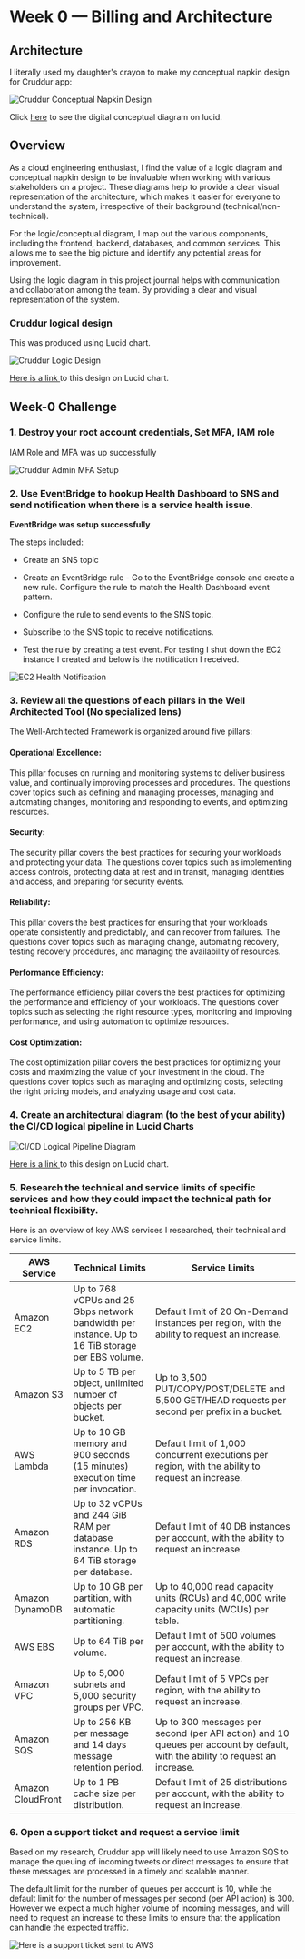 # Week 0 — Billing and Architecture

## Architecture

I literally used my daughter's crayon to make my conceptual napkin design for Cruddur app:

![Cruddur Conceptual Napkin Design](../_docs/assets/week0/nakpin_cruddur.jpg)

Click [here](https://lucid.app/lucidchart/5d65d5d7-b7ed-479e-ac3e-f44ac13a232e/edit?viewport_loc=-104%2C-1027%2C3811%2C2334%2C0_0&invitationId=inv_36150863-8a4a-459e-9f4f-609d6650db02) to see the digital conceptual diagram on lucid.

## Overview

As a cloud engineering enthusiast, I find the value of a logic diagram and conceptual napkin design to be invaluable when working with various stakeholders on a project. These diagrams help to provide a clear visual representation of the architecture, which makes it easier for everyone to understand the system, irrespective of their background (technical/non-technical).

For the logic/conceptual diagram, I map out the various components, including the frontend, backend, databases, and common services. This allows me to see the big picture and identify any potential areas for improvement.

Using the logic diagram in this project journal helps with communication and collaboration among the team. By providing a clear and visual representation of the system.

### Cruddur logical design

This was produced using Lucid chart.

![Cruddur Logic Design](../_docs/assets/week0/logic_design.jpeg)

[Here is a link ](https://lucid.app/lucidchart/5d65d5d7-b7ed-479e-ac3e-f44ac13a232e/edit?viewport_loc=-2554%2C-956%2C5467%2C3348%2Cz_TwYiyfCX7p&invitationId=inv_36150863-8a4a-459e-9f4f-609d6650db02) to this design on Lucid chart.

## Week-0 Challenge

### 1. Destroy your root account credentials, Set MFA, IAM role

IAM Role and MFA was up successfully

![Cruddur Admin MFA Setup](../_docs/assets/week0/mfa-added.png)

### 2. Use EventBridge to hookup Health Dashboard to SNS and send notification when there is a service health issue.

**EventBridge was setup successfully**

The steps included:

- Create an SNS topic

- Create an EventBridge rule - Go to the EventBridge console and create a new rule. Configure the rule to match the Health Dashboard event pattern.

- Configure the rule to send events to the SNS topic.

- Subscribe to the SNS topic to receive notifications.

- Test the rule by creating a test event. For testing I shut down the EC2 instance I created and below is the notification I received.

![EC2 Health Notification](../_docs/assets/week0/ec2-health-notification.png)

### 3. Review all the questions of each pillars in the Well Architected Tool (No specialized lens)

The Well-Architected Framework is organized around five pillars:

#### Operational Excellence:

This pillar focuses on running and monitoring systems to deliver business value, and continually improving processes and procedures. The questions cover topics such as defining and managing processes, managing and automating changes, monitoring and responding to events, and optimizing resources.

#### Security:

The security pillar covers the best practices for securing your workloads and protecting your data. The questions cover topics such as implementing access controls, protecting data at rest and in transit, managing identities and access, and preparing for security events.

#### Reliability:

This pillar covers the best practices for ensuring that your workloads operate consistently and predictably, and can recover from failures. The questions cover topics such as managing change, automating recovery, testing recovery procedures, and managing the availability of resources.

#### Performance Efficiency:

The performance efficiency pillar covers the best practices for optimizing the performance and efficiency of your workloads. The questions cover topics such as selecting the right resource types, monitoring and improving performance, and using automation to optimize resources.

#### Cost Optimization:

The cost optimization pillar covers the best practices for optimizing your costs and maximizing the value of your investment in the cloud. The questions cover topics such as managing and optimizing costs, selecting the right pricing models, and analyzing usage and cost data.

### 4. Create an architectural diagram (to the best of your ability) the CI/CD logical pipeline in Lucid Charts

![CI/CD Logical Pipeline Diagram](../_docs/assets/week0/CI_CD_Logical_Pipeline.png)

[Here is a link ](https://lucid.app/lucidchart/5d65d5d7-b7ed-479e-ac3e-f44ac13a232e/edit?viewport_loc=-1009%2C-158%2C3997%2C2338%2CVuzzWLObp0GK&invitationId=inv_36150863-8a4a-459e-9f4f-609d6650db02) to this design on Lucid chart.

### 5. Research the technical and service limits of specific services and how they could impact the technical path for technical flexibility.

Here is an overview of key AWS services I researched, their technical and service limits.

| AWS Service       | Technical Limits                                                                                 | Service Limits                                                                                                                |
| ----------------- | ------------------------------------------------------------------------------------------------ | ----------------------------------------------------------------------------------------------------------------------------- |
| Amazon EC2        | Up to 768 vCPUs and 25 Gbps network bandwidth per instance. Up to 16 TiB storage per EBS volume. | Default limit of 20 On-Demand instances per region, with the ability to request an increase.                                  |
| Amazon S3         | Up to 5 TB per object, unlimited number of objects per bucket.                                   | Up to 3,500 PUT/COPY/POST/DELETE and 5,500 GET/HEAD requests per second per prefix in a bucket.                               |
| AWS Lambda        | Up to 10 GB memory and 900 seconds (15 minutes) execution time per invocation.                   | Default limit of 1,000 concurrent executions per region, with the ability to request an increase.                             |
| Amazon RDS        | Up to 32 vCPUs and 244 GiB RAM per database instance. Up to 64 TiB storage per database.         | Default limit of 40 DB instances per account, with the ability to request an increase.                                        |
| Amazon DynamoDB   | Up to 10 GB per partition, with automatic partitioning.                                          | Up to 40,000 read capacity units (RCUs) and 40,000 write capacity units (WCUs) per table.                                     |
| AWS EBS           | Up to 64 TiB per volume.                                                                         | Default limit of 500 volumes per account, with the ability to request an increase.                                            |
| Amazon VPC        | Up to 5,000 subnets and 5,000 security groups per VPC.                                           | Default limit of 5 VPCs per region, with the ability to request an increase.                                                  |
| Amazon SQS        | Up to 256 KB per message and 14 days message retention period.                                   | Up to 300 messages per second (per API action) and 10 queues per account by default, with the ability to request an increase. |
| Amazon CloudFront | Up to 1 PB cache size per distribution.                                                          | Default limit of 25 distributions per account, with the ability to request an increase.                                       |

### 6. Open a support ticket and request a service limit

Based on my research, Cruddur app will likely need to use Amazon SQS to manage the queuing of incoming tweets or direct messages to ensure that these messages are processed in a timely and scalable manner.

The default limit for the number of queues per account is 10, while the default limit for the number of messages per second (per API action) is 300. However we expect a much higher volume of incoming messages, and will need to request an increase to these limits to ensure that the application can handle the expected traffic.

![Here is a support ticket sent to AWS](../_docs/assets/week0/support_ticket.png)
